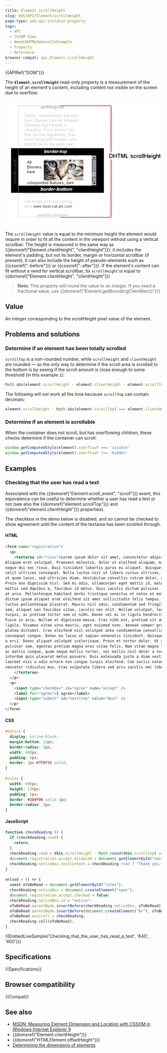 ```yaml
---
title: Element.scrollHeight
slug: Web/API/Element/scrollHeight
page-type: web-api-instance-property
tags:
  - API
  - CSSOM View
  - NeedsDHTMLRemovalInExample
  - Property
  - Reference
browser-compat: api.Element.scrollHeight
---
```


{{APIRef("DOM")}}

The **`Element.scrollHeight`** read-only property is a
measurement of the height of an element's content, including content not visible on the
screen due to overflow.

![](scrollheight.png)

The `scrollHeight` value is equal to the minimum height the element would
require in order to fit all the content in the viewport without using a vertical
scrollbar. The height is measured in the same way as {{domxref("Element.clientHeight",
  "clientHeight")}}: it includes the element's padding, but not its border, margin or
horizontal scrollbar (if present). It can also include the height of pseudo-elements
such as {{cssxref("::before")}} or {{cssxref("::after")}}. If the element's content can
fit without a need for vertical scrollbar, its `scrollHeight` is equal to
{{domxref("Element.clientHeight", "clientHeight")}}

> **Note:** This property will round the value to an integer. If you need a fractional value, use
> {{domxref("Element.getBoundingClientRect()")}}.

## Value

An integer corresponding to the scrollHeight pixel value of the element.

## Problems and solutions

### Determine if an element has been totally scrolled

`scrollTop` is a non-rounded number, while `scrollHeight` and `clientHeight` are rounded — so the only way to determine if the scroll area is scrolled to the bottom is by seeing if the scroll amount is close enough to some threshold (in this example `1`):

```js
Math.abs(element.scrollHeight - element.clientHeight - element.scrollTop) < 1
```

The following will _not_ work all the time because `scrollTop` can contain decimals:

```js
element.scrollHeight - Math.abs(element.scrollTop) === element.clientHeight
```

### Determine if an element is scrollable

When the container does not scroll, but has overflowing children, these checks
determine if the container can scroll:

```js
window.getComputedStyle(element).overflowY === 'visible'
window.getComputedStyle(element).overflowY !== 'hidden'
```

## Examples

### Checking that the user has read a text

Associated with the {{domxref("Element.scroll_event", "scroll")}} event, this
equivalence can be useful to determine whether a user has read a text or not (see also
the {{domxref("element.scrollTop")}} and {{domxref("element.clientHeight")}}
properties).

The checkbox in the demo below is disabled, and so cannot be checked to show agreement
until the content of the textarea has been scrolled through.

#### HTML

```html
<form name="registration">
  <p>
    <textarea id="rules">Lorem ipsum dolor sit amet, consectetur adipiscing elit. Vestibulum at laoreet magna.
Aliquam erat volutpat. Praesent molestie, dolor ut eleifend aliquam, mi ligula ultrices sapien, quis cursus
neque dui nec risus. Duis tincidunt lobortis purus eu aliquet. Quisque in dignissim magna. Aenean ac lorem at
velit ultrices consequat. Nulla luctus nisi ut libero cursus ultrices. Pellentesque nec dignissim enim. Phasellus
ut quam lacus, sed ultricies diam. Vestibulum convallis rutrum dolor, sit amet egestas velit scelerisque id.
Proin non dignissim nisl. Sed mi odio, ullamcorper eget mattis id, malesuada vitae libero. Integer dolor lorem,
mattis sed dapibus a, faucibus id metus. Duis iaculis dictum pulvinar. In nisi nibh, dapibus ac blandit at, porta
at arcu. Pellentesque habitant morbi tristique senectus et netus et malesuada fames ac turpis egestas. Praesent
dictum ipsum aliquet erat eleifend sit amet sollicitudin felis tempus. Aliquam congue cursus venenatis. Maecenas
luctus pellentesque placerat. Mauris nisl odio, condimentum sed fringilla a, consectetur id ligula. Praesent sem
sem, aliquet non faucibus vitae, iaculis nec elit. Nullam volutpat, lectus et blandit bibendum, nulla lorem congue
turpis, ac pretium tortor sem ut nibh. Donec vel mi in ligula hendrerit sagittis. Donec faucibus viverra fermentum.
Fusce in arcu. Nullam at dignissim massa. Cras nibh est, pretium sit amet faucibus eget, sollicitudin in
ligula. Vivamus vitae urna mauris, eget euismod nunc. Aenean semper gravida enim non feugiat. In hac habitasse
platea dictumst. Cras eleifend nisl volutpat ante condimentum convallis. Donec varius dolor malesuada erat
consequat congue. Donec eu lacus ut sapien venenatis tincidunt. Quisque sit amet tellus et enim bibendum varius et
a orci. Donec aliquet volutpat scelerisque. Proin et tortor dolor. Ut aliquet, dolor a mattis sodales, odio diam
pulvinar sem, egestas pretium magna eros vitae felis. Nam vitae magna lectus, et ornare elit. Morbi feugiat, ipsum
ac mattis congue, quam neque mollis tortor, nec mollis nisl dolor a tortor. Maecenas varius est sit amet elit
interdum quis placerat metus posuere. Duis malesuada justo a diam vestibulum vel aliquam nisi ornare. Integer
laoreet nisi a odio ornare non congue turpis eleifend. Cum sociis natoque penatibus et magnis dis parturient montes,
nascetur ridiculus mus. Cras vulputate libero sed arcu iaculis nec lobortis orci fermentum.
    </textarea>
  </p>
  <p>
    <input type="checkbox" id="agree" name="accept" />
    <label for="agree">I agree</label>
    <input type="submit" id="nextstep" value="Next" />
  </p>
</form>
```

#### CSS

```css
#notice {
  display: inline-block;
  margin-bottom: 12px;
  border-radius: 5px;
  width: 600px;
  padding: 5px;
  border: 2px #7FDF55 solid;
}

#rules {
  width: 600px;
  height: 130px;
  padding: 5px;
  border: #2A9F00 solid 2px;
  border-radius: 5px;
}
```

#### JavaScript

```js
function checkReading () {
  if (checkReading.read) {
    return;
  }
  checkReading.read = this.scrollHeight - Math.round(this.scrollTop) === this.clientHeight;
  document.registration.accept.disabled = document.getElementById("nextstep").disabled = !checkReading.read;
  checkReading.noticeBox.textContent = checkReading.read ? "Thank you." : "Please, scroll and read the following text.";
}

onload = () => {
  const oToBeRead = document.getElementById("rules");
  checkReading.noticeBox = document.createElement("span");
  document.registration.accept.checked = false;
  checkReading.noticeBox.id = "notice";
  oToBeRead.parentNode.insertBefore(checkReading.noticeBox, oToBeRead);
  oToBeRead.parentNode.insertBefore(document.createElement("br"), oToBeRead);
  oToBeRead.onscroll = checkReading;
  checkReading.call(oToBeRead);
}
```

{{EmbedLiveSample('Checking_that_the_user_has_read_a_text', '640', '400')}}

## Specifications

{{Specifications}}

## Browser compatibility

{{Compat}}

## See also

- [MSDN: Measuring Element Dimension and Location with CSSOM in Windows Internet Explorer 9](<https://docs.microsoft.com/previous-versions/hh781509(v=vs.85)>)
- {{domxref("Element.clientHeight")}}
- {{domxref("HTMLElement.offsetHeight")}}
- [Determining the dimensions of elements](/en-US/docs/Web/API/CSS_Object_Model/Determining_the_dimensions_of_elements)
